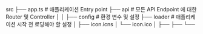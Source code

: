src
├── app.ts # 애플리케이션 Entry point
├── api # 모든 API Endpoint 에 대한 Router 및 Controller
│
│
├── config # 환경 변수 및 설정
├── loader # 애플리케이션 시작 전 로딩해야 할 설정
│ ├── icon.icns
│ └── icon.ico
│
├──
├──
└──
